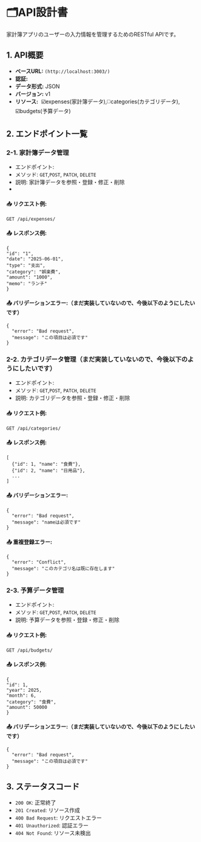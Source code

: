 # 🗂️API設計書

家計簿アプリのユーザーの入力情報を管理するためのRESTful APIです。

## 1. API概要
- **ベースURL:** `(http://localhost:3003/)`
- **認証:** 
- **データ形式:** JSON
- **バージョン:** v1
- **リソース:**  ☑️expenses(家計簿データ),◻️categories(カテゴリデータ), ☑️budgets(予算データ)

## 2. エンドポイント一覧

### 2-1. 家計簿データ管理
- エンドポイント: 
- メソッド: `GET`,`POST`, `PATCH`, `DELETE`
- 説明: 家計簿データを参照・登録・修正・削除
- 
#### 📥 リクエスト例:
``` 
GET /api/expenses/
```
#### 📤 レスポンス例:
``` 
{
"id": "1",
"date": "2025-06-01",
"type": "支出",
"category": "娯楽費",
"amount": "1000",
"memo": "ランチ"
}
```
#### 📤 バリデーションエラー:（まだ実装していないので、今後以下のようにしたいです）
```
{
  "error": "Bad request",
  "message": "この項目は必須です"
}
```

### 2-2. カテゴリデータ管理（まだ実装していないので、今後以下のようにしたいです）
- エンドポイント: 
- メソッド: `GET`,`POST`, `PATCH`, `DELETE`
- 説明: カテゴリデータを参照・登録・修正・削除
#### 📥 リクエスト例:
``` 
GET /api/categories/
```
#### 📤 レスポンス例:
``` 
[
  {"id": 1, "name": "食費"},
  {"id": 2, "name": "日用品"},
  ...
]
```
#### 📤 バリデーションエラー:
```
{
  "error": "Bad request",
  "message": "nameは必須です"
}
```
#### 📤 重複登録エラー:
```
{
  "error": "Conflict",
  "message": "このカテゴリ名は既に存在します"
}
```
### 2-3. 予算データ管理
- エンドポイント: 
- メソッド: `GET`,`POST`, `PATCH`, `DELETE`
- 説明: 予算データを参照・登録・修正・削除
#### 📥 リクエスト例:
``` 
GET /api/budgets/
```
#### 📤 レスポンス例:
``` 
{ 
"id": 1, 
"year": 2025, 
"month": 6, 
"category": "食費", 
"amount": 50000 
}
```
#### 📤 バリデーションエラー:（まだ実装していないので、今後以下のようにしたいです）
```
{
  "error": "Bad request",
  "message": "この項目は必須です"
}
```

## 3. ステータスコード
- `200 OK`: 正常終了
- `201 Created`: リソース作成
- `400 Bad Request`: リクエストエラー
- `401 Unauthorized`: 認証エラー
- `404 Not Found`: リソース未検出

